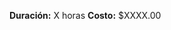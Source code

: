<!-- 
.. title: CAD Básico
.. slug: cad-basico
.. date: 2017-07-03 17:34:43 UTC-05:00
.. tags: 
.. category: 
.. link: 
.. description: 
.. type: text
-->

**Duración:** X horas
**Costo:** $XXXX.00


